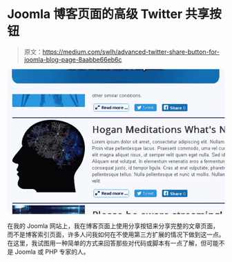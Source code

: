 # Joomla 博客页面的高级 Twitter 共享按钮

> 原文：<https://medium.com/swlh/advanced-twitter-share-button-for-joomla-blog-page-8aabbe66eb6c>

![](img/f1f75d744a4f93e30c43b176d9b4f881.png)

在我的 Joomla 网站上，我在博客页面上使用分享按钮来分享完整的文章页面，而不是博客索引页面，许多人问我如何在不使用第三方扩展的情况下做到这一点。在这里，我试图用一种简单的方式来回答那些对代码或脚本有一点了解，但可能不是 Joomla 或 PHP 专家的人。